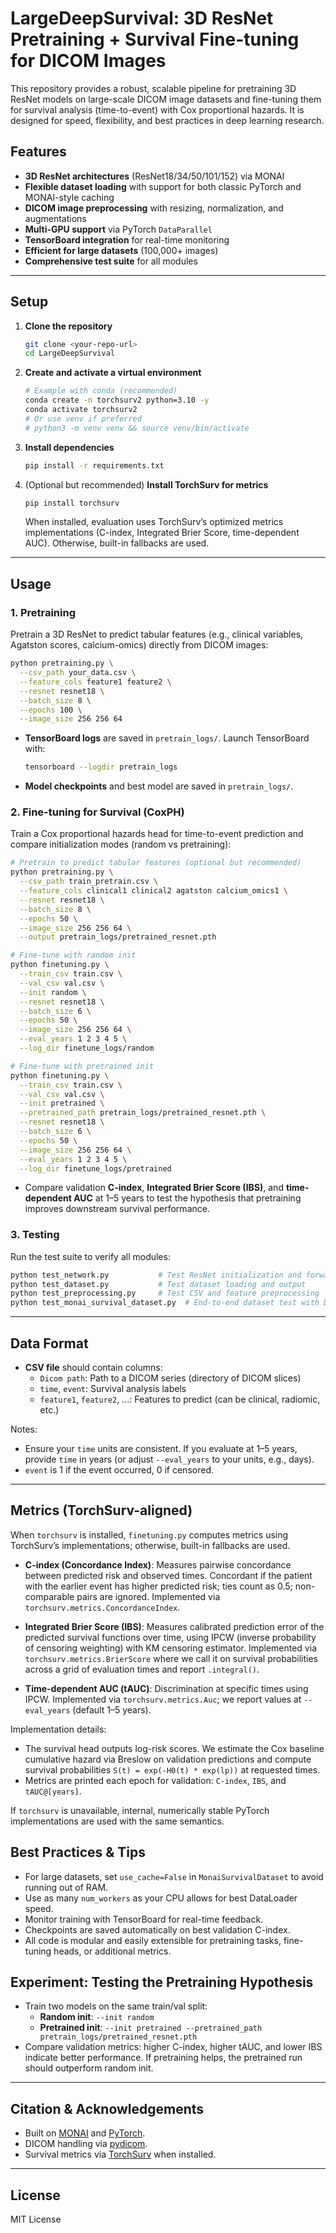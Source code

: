 # LargeDeepSurvival: 3D ResNet Pretraining + Survival Fine-tuning for DICOM Images

This repository provides a robust, scalable pipeline for pretraining 3D ResNet models on large-scale DICOM image datasets and fine-tuning them for survival analysis (time-to-event) with Cox proportional hazards. It is designed for speed, flexibility, and best practices in deep learning research.

## Features
- **3D ResNet architectures** (ResNet18/34/50/101/152) via MONAI
- **Flexible dataset loading** with support for both classic PyTorch and MONAI-style caching
- **DICOM image preprocessing** with resizing, normalization, and augmentations
- **Multi-GPU support** via PyTorch `DataParallel`
- **TensorBoard integration** for real-time monitoring
- **Efficient for large datasets** (100,000+ images)
- **Comprehensive test suite** for all modules

---

## Setup

1. **Clone the repository**
   ```bash
   git clone <your-repo-url>
   cd LargeDeepSurvival
   ```

2. **Create and activate a virtual environment**
   ```bash
   # Example with conda (recommended)
   conda create -n torchsurv2 python=3.10 -y
   conda activate torchsurv2
   # Or use venv if preferred
   # python3 -m venv venv && source venv/bin/activate
   ```

3. **Install dependencies**
   ```bash
   pip install -r requirements.txt
   ```

4. (Optional but recommended) **Install TorchSurv for metrics**
   ```bash
   pip install torchsurv
   ```
   When installed, evaluation uses TorchSurv’s optimized metrics implementations (C-index, Integrated Brier Score, time-dependent AUC). Otherwise, built-in fallbacks are used.

---

## Usage

### 1. Pretraining
Pretrain a 3D ResNet to predict tabular features (e.g., clinical variables, Agatston scores, calcium-omics) directly from DICOM images:
```bash
python pretraining.py \
  --csv_path your_data.csv \
  --feature_cols feature1 feature2 \
  --resnet resnet18 \
  --batch_size 8 \
  --epochs 100 \
  --image_size 256 256 64
```
- **TensorBoard logs** are saved in `pretrain_logs/`. Launch TensorBoard with:
  ```bash
  tensorboard --logdir pretrain_logs
  ```
- **Model checkpoints** and best model are saved in `pretrain_logs/`.

### 2. Fine-tuning for Survival (CoxPH)
Train a Cox proportional hazards head for time-to-event prediction and compare initialization modes (random vs pretraining):
```bash
# Pretrain to predict tabular features (optional but recommended)
python pretraining.py \
  --csv_path train_pretrain.csv \
  --feature_cols clinical1 clinical2 agatston calcium_omics1 \
  --resnet resnet18 \
  --batch_size 8 \
  --epochs 50 \
  --image_size 256 256 64 \
  --output pretrain_logs/pretrained_resnet.pth

# Fine-tune with random init
python finetuning.py \
  --train_csv train.csv \
  --val_csv val.csv \
  --init random \
  --resnet resnet18 \
  --batch_size 6 \
  --epochs 50 \
  --image_size 256 256 64 \
  --eval_years 1 2 3 4 5 \
  --log_dir finetune_logs/random

# Fine-tune with pretrained init
python finetuning.py \
  --train_csv train.csv \
  --val_csv val.csv \
  --init pretrained \
  --pretrained_path pretrain_logs/pretrained_resnet.pth \
  --resnet resnet18 \
  --batch_size 6 \
  --epochs 50 \
  --image_size 256 256 64 \
  --eval_years 1 2 3 4 5 \
  --log_dir finetune_logs/pretrained
```
- Compare validation **C-index**, **Integrated Brier Score (IBS)**, and **time-dependent AUC** at 1–5 years to test the hypothesis that pretraining improves downstream survival performance.

### 3. Testing
Run the test suite to verify all modules:
```bash
python test_network.py           # Test ResNet initialization and forward pass
python test_dataset.py           # Test dataset loading and output
python test_preprocessing.py     # Test CSV and feature preprocessing
python test_monai_survival_dataset.py  # End-to-end dataset test with DICOMs
```

---

## Data Format
- **CSV file** should contain columns:
  - `Dicom path`: Path to a DICOM series (directory of DICOM slices)
  - `time`, `event`: Survival analysis labels
  - `feature1`, `feature2`, ...: Features to predict (can be clinical, radiomic, etc.)

Notes:
- Ensure your `time` units are consistent. If you evaluate at 1–5 years, provide `time` in years (or adjust `--eval_years` to your units, e.g., days).
- `event` is 1 if the event occurred, 0 if censored.

---

## Metrics (TorchSurv-aligned)
When `torchsurv` is installed, `finetuning.py` computes metrics using TorchSurv’s implementations; otherwise, built-in fallbacks are used.

- **C-index (Concordance Index)**: Measures pairwise concordance between predicted risk and observed times. Concordant if the patient with the earlier event has higher predicted risk; ties count as 0.5; non-comparable pairs are ignored. Implemented via `torchsurv.metrics.ConcordanceIndex`.

- **Integrated Brier Score (IBS)**: Measures calibrated prediction error of the predicted survival functions over time, using IPCW (inverse probability of censoring weighting) with KM censoring estimator. Implemented via `torchsurv.metrics.BrierScore` where we call it on survival probabilities across a grid of evaluation times and report `.integral()`.

- **Time-dependent AUC (tAUC)**: Discrimination at specific times using IPCW. Implemented via `torchsurv.metrics.Auc`; we report values at `--eval_years` (default 1–5 years).

Implementation details:
- The survival head outputs log-risk scores. We estimate the Cox baseline cumulative hazard via Breslow on validation predictions and compute survival probabilities `S(t) = exp(-H0(t) * exp(lp))` at requested times.
- Metrics are printed each epoch for validation: `C-index`, `IBS`, and `tAUC@[years]`.

If `torchsurv` is unavailable, internal, numerically stable PyTorch implementations are used with the same semantics.

## Best Practices & Tips
- For large datasets, set `use_cache=False` in `MonaiSurvivalDataset` to avoid running out of RAM.
- Use as many `num_workers` as your CPU allows for best DataLoader speed.
- Monitor training with TensorBoard for real-time feedback.
- Checkpoints are saved automatically on best validation C-index.
- All code is modular and easily extensible for pretraining tasks, fine-tuning heads, or additional metrics.

## Experiment: Testing the Pretraining Hypothesis
- Train two models on the same train/val split:
  - **Random init**: `--init random`
  - **Pretrained init**: `--init pretrained --pretrained_path pretrain_logs/pretrained_resnet.pth`
- Compare validation metrics: higher C-index, higher tAUC, and lower IBS indicate better performance. If pretraining helps, the pretrained run should outperform random init.

---

## Citation & Acknowledgements
- Built on [MONAI](https://monai.io/) and [PyTorch](https://pytorch.org/).
- DICOM handling via [pydicom](https://pydicom.github.io/).
 - Survival metrics via [TorchSurv](https://opensource.nibr.com/torchsurv/) when installed.

---

## License
MIT License 
